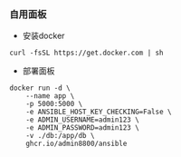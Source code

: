 ### 自用面板

- 安装docker
```
curl -fsSL https://get.docker.com | sh
```

- 部署面板
```
docker run -d \
    --name app \
    -p 5000:5000 \
    -e ANSIBLE_HOST_KEY_CHECKING=False \
    -e ADMIN_USERNAME=admin123 \
    -e ADMIN_PASSWORD=admin123 \
    -v ./db:/app/db \
    ghcr.io/admin8800/ansible
```
